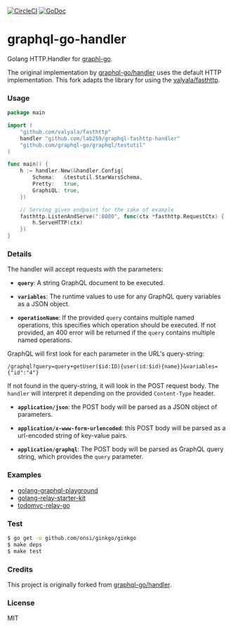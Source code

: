 [![CircleCI](https://circleci.com/gh/lab259/graphql-fasthttp-handler.svg?style=shield)](https://circleci.com/gh/lab259/graphql-fasthttp-handler)
[![GoDoc](https://godoc.org/lab259/graphql-fashttp-handler?status.svg)](https://godoc.org/github.com/lab259/graphql-fashttp-handler)

# graphql-go-handler

Golang HTTP.Handler for [graphl-go](https://github.com/graphql-go/graphql).

The original implementation by [graphql-go/handler](https://github.com/graphql-go/handler)
uses the default HTTP implementation. This fork adapts the library for using the
[valyala/fasthttp](https://github.com/valyala/fasthttp).

### Usage

```go
package main

import (
	"github.com/valyala/fasthttp"
	handler "github.com/lab259/graphql-fashttp-handler"
	"github.com/graphql-go/graphql/testutil"
)

func main() {
	h := handler.New(&handler.Config{
		Schema:   &testutil.StarWarsSchema,
		Pretty:   true,
		GraphiQL: true,
	})

	// Serving given endpoint for the sake of example
	fasthttp.ListenAndServe(":8080", func(ctx *fasthttp.RequestCtx) {
		h.ServeHTTP(ctx)
	})
}

```


### Details

The handler will accept requests with the parameters:

  * **`query`**: A string GraphQL document to be executed.

  * **`variables`**: The runtime values to use for any GraphQL query variables
    as a JSON object.

  * **`operationName`**: If the provided `query` contains multiple named
    operations, this specifies which operation should be executed. If not
    provided, an 400 error will be returned if the `query` contains multiple
    named operations.

GraphQL will first look for each parameter in the URL's query-string:

```
/graphql?query=query+getUser($id:ID){user(id:$id){name}}&variables={"id":"4"}
```

If not found in the query-string, it will look in the POST request body.
The `handler` will interpret it
depending on the provided `Content-Type` header.

  * **`application/json`**: the POST body will be parsed as a JSON
    object of parameters.

  * **`application/x-www-form-urlencoded`**: this POST body will be
    parsed as a url-encoded string of key-value pairs.

  * **`application/graphql`**: The POST body will be parsed as GraphQL
    query string, which provides the `query` parameter.


### Examples
- [golang-graphql-playground](https://github.com/graphql-go/playground)
- [golang-relay-starter-kit](https://github.com/sogko/golang-relay-starter-kit)
- [todomvc-relay-go](https://github.com/sogko/todomvc-relay-go)

### Test

```bash
$ go get -u github.com/onsi/ginkgo/ginkgo
$ make deps
$ make test
```

### Credits

This project is originally forked from [graphql-go/handler](https://github.com/graphql-go/handler).

### License

MIT